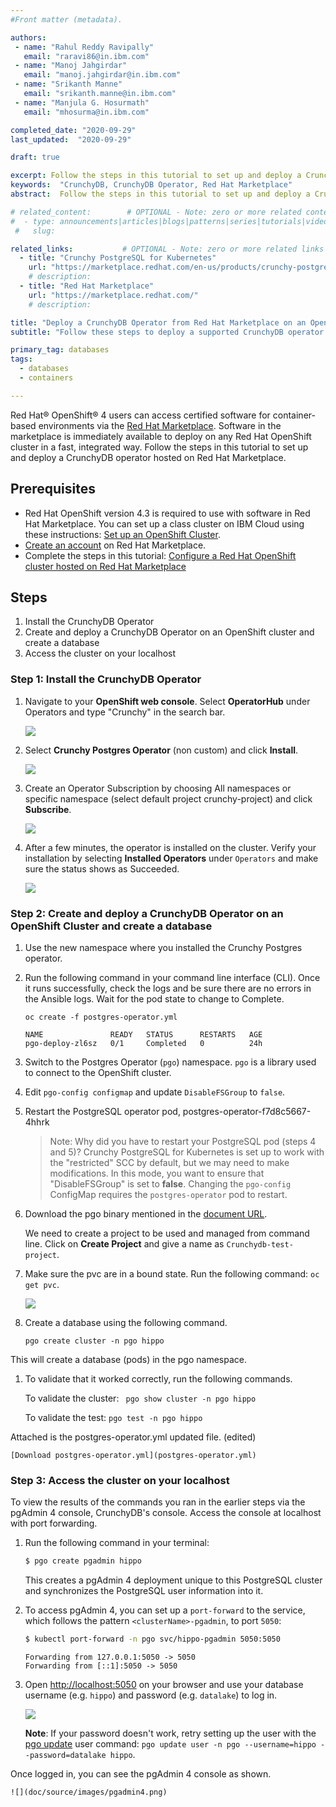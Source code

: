 ```yaml
---
#Front matter (metadata).

authors:
 - name: "Rahul Reddy Ravipally"
   email: "raravi86@in.ibm.com"
 - name: "Manoj Jahgirdar"
   email: "manoj.jahgirdar@in.ibm.com"
 - name: "Srikanth Manne"
   email: "srikanth.manne@in.ibm.com"
 - name: "Manjula G. Hosurmath"
   email: "mhosurma@in.ibm.com"

completed_date: "2020-09-29"
last_updated:  "2020-09-29"

draft: true

excerpt: Follow the steps in this tutorial to set up and deploy a CrunchyDB operator hosted on Red Hat Marketplace.
keywords:  "CrunchyDB, CrunchyDB Operator, Red Hat Marketplace"
abstract:  Follow the steps in this tutorial to set up and deploy a CrunchyDB operator hosted on Red Hat Marketplace.

# related_content:        # OPTIONAL - Note: zero or more related content
#  - type: announcements|articles|blogs|patterns|series|tutorials|videos
 #   slug:

related_links:           # OPTIONAL - Note: zero or more related links
  - title: "Crunchy PostgreSQL for Kubernetes"
    url: "https://marketplace.redhat.com/en-us/products/crunchy-postgresql-for-kubernetes"
    # description:
  - title: "Red Hat Marketplace"
    url: "https://marketplace.redhat.com/"
    # description:

title: "Deploy a CrunchyDB Operator from Red Hat Marketplace on an OpenShift cluster"
subtitle: "Follow these steps to deploy a supported CrunchyDB operator to an OpenShift cluster"

primary_tag: databases
tags:
  - databases
  - containers

---
```

Red Hat® OpenShift® 4 users can access certified software for container-based environments via the [Red Hat Marketplace](https://marketplace.redhat.com/en-us/about). Software in the marketplace is immediately available to deploy on any Red Hat OpenShift cluster in a fast, integrated way. Follow the steps in this tutorial to set up and deploy a CrunchyDB operator hosted on Red Hat Marketplace.

## Prerequisites

* Red Hat OpenShift version 4.3 is required to use with software in Red Hat Marketplace. You can set up a class cluster on IBM Cloud using these instructions: 
[Set up an OpenShift Cluster](https://cloud.ibm.com/docs/openshift?topic=openshift-getting-started).
* [Create an account](https://marketplace.redhat.com/api-security/en-us/login/landing) on Red Hat Marketplace.
* Complete the steps in this tutorial: [Configure a Red Hat OpenShift cluster hosted on Red Hat Marketplace](https://developer.ibm.com/tutorials/configure-a-red-hat-openshift-cluster-with-red-hat-marketplace)

## Steps

1. Install the CrunchyDB Operator
1. Create and deploy a CrunchyDB Operator on an OpenShift cluster and create a database
1. Access the cluster on your localhost

### Step 1: Install the CrunchyDB Operator

1. Navigate to your **OpenShift web console**. Select **OperatorHub** under Operators and type "Crunchy" in the search bar.

    ![](doc/source/images/install-operator1.png)

1. Select **Crunchy Postgres Operator** (non custom) and click **Install**.

    ![](doc/source/images/install.png)

1. Create an Operator Subscription by choosing All namespaces or specific namespace (select default project crunchy-project) and click **Subscribe**.

    ![](doc/source/images/subscribe1.png)

1. After a few minutes, the operator is installed on the cluster. Verify your installation by selecting **Installed Operators** under `Operators` and make sure the status shows as Succeeded.

    ![](doc/source/images/installed-operator.png)

### Step 2: Create and deploy a CrunchyDB Operator on an OpenShift Cluster and create a database

1. Use the new namespace where you installed the Crunchy Postgres operator.

1. Run the following command in your command line interface (CLI). Once it runs successfully, check the logs and be sure there are no errors in the Ansible logs. Wait for the pod state to change to Complete.

    ```oc create -f postgres-operator.yml``` 

    ```oc get po
    NAME               READY   STATUS      RESTARTS   AGE
    pgo-deploy-zl6sz   0/1     Completed   0          24h
    ```

1. Switch to the Postgres Operator (`pgo`) namespace. `pgo` is a library used to connect to the OpenShift cluster.

1. Edit `pgo-config configmap` and update `DisableFSGroup` to `false`.

1. Restart the PostgreSQL operator pod, postgres-operator-f7d8c5667-4hhrk

    > Note: Why did you have to restart your PostgreSQL pod (steps 4 and 5)? Crunchy PostgreSQL for Kubernetes is set up to work with the "restricted" SCC by default, but we may need to make modifications. In this mode, you want to ensure that "DisableFSGroup" is set to **false**. Changing the `pgo-config` ConfigMap requires the `postgres-operator` pod to restart. 

1. Download the pgo binary mentioned in the [document URL](https://access.crunchydata.com/documentation/postgres-operator/latest/quickstart/).

    We need to create a project to be used and managed from command line. Click on **Create Project** and give a name as `Crunchydb-test-project`.


1. Make sure the pvc are in a bound state. Run the following command: `oc get pvc`.

    ![](doc/source/images/pvc.png)

1. Create a database using the following command.

    ``pgo create cluster -n pgo hippo``

This will create a database (pods) in the pgo namespace.

1. To validate that it worked correctly, run the following commands.
    
    To validate the cluster: ` pgo show cluster -n pgo hippo`
    
    To validate the test: `pgo test -n pgo hippo`

Attached is the postgres-operator.yml updated file. (edited) 

    [Download postgres-operator.yml](postgres-operator.yml)

### Step 3: Access the cluster on your localhost

To view the results of the commands you ran in the earlier steps via the pgAdmin 4 console, CrunchyDB's console. Access the console at localhost with port forwarding.

1. Run the following command in your terminal:

    ```bash
    $ pgo create pgadmin hippo
    ```
    
    This creates a pgAdmin 4 deployment unique to this PostgreSQL cluster and synchronizes the PostgreSQL user information into it.

1. To access pgAdmin 4, you can set up a `port-forward` to the service, which follows the pattern `<clusterName>-pgadmin`, to port `5050`:

    ```bash
    $ kubectl port-forward -n pgo svc/hippo-pgadmin 5050:5050 
    ```

    ```
    Forwarding from 127.0.0.1:5050 -> 5050
    Forwarding from [::1]:5050 -> 5050
    ```

1. Open <http://localhost:5050> on your browser and use your database username (e.g. `hippo`) and password (e.g. `datalake`) to log in.

    ![](doc/source/images/login-pgo.png) 

    **Note**: If your password doesn't work, retry setting up the user with the [pgo update](https://access.crunchydata.com/documentation/postgres-operator/4.3.2/pgo-client/reference/pgo_update_user/) user command: `pgo update user -n pgo --username=hippo --password=datalake hippo`.

Once logged in, you can see the pgAdmin 4 console as shown.

    ![](doc/source/images/pgadmin4.png)
